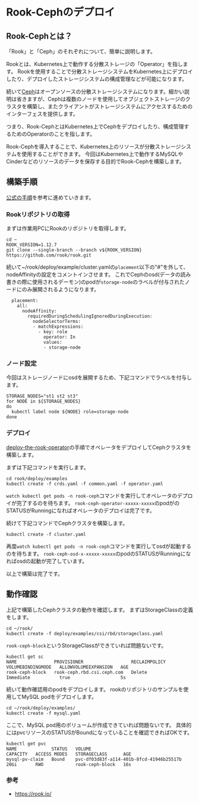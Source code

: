 # Rook-Cephのデプロイ
## Rook-Cephとは？
「Rook」と「Ceph」のそれぞれについて、簡単に説明します。

Rookとは、Kubernetes上で動作する分散ストレージの「Operator」を指します。
Rookを使用することで分散ストレージシステムをKubernetes上にデプロイしたり、デプロイしたストレージシステムの構成管理などが可能になります。

続いて[Ceph](https://ceph.io/)はオープンソースの分散ストレージシステムになります。細かい説明は省きますが、Cephは複数のノードを使用してオブジェクトストレージのクラスタを構築し、またクライアントがストレージシステムにアクセスするためのインターフェスを提供します。

つまり、Rook-CephとはKubernetes上でCephをデプロイしたり、構成管理するためのOperatorのことを指します。

Rook-Cephを導入することで、Kubernetes上のリソースが分散ストレージシステムを使用することができます。
今回はKubernetes上で動作するMySQLやCinderなどのリソースのデータを保存する目的でRook-Cephを構築します。

## 構築手順
[公式の手順](https://rook.github.io/docs/rook/v1.12/Getting-Started/quickstart/)を参考に進めていきます。

### Rookリポジトリの取得
まずは作業用PCにRookのリポジトリを取得します。
```
cd ~
ROOK_VERSION=1.12.7
git clone --single-branch --branch v${ROOK_VERSION} https://github.com/rook/rook.git
```

続いて~/rook/deploy/example/cluster.yamlの``placement``以下の"#"を外して、nodeAffinityの設定をコメントインさせます。
これでCephのosd(データの読み書きの際に使用されるデーモン)のpodが``storage-node``のラベルが付与されたノードにのみ展開されるようになります。
```
  placement:
    all:
      nodeAffinity:
        requiredDuringSchedulingIgnoredDuringExecution:
          nodeSelectorTerms:
          - matchExpressions:
            - key: role
              operator: In
              values:
              - storage-node
```

### ノード設定
今回はストレージノードにosdを展開するため、下記コマンドでラベルを付与します。
```
STORAGE_NODES="st1 st2 st3"
for NODE in ${STORAGE_NODES}
do
  kubectl label node ${NODE} role=storage-node
done
```

### デプロイ
[deploy-the-rook-operator](https://rook.io/docs/rook/v1.12/Getting-Started/quickstart/#deploy-the-rook-operator)の手順でオペレータをデプロイしてCephクラスタを構築します。

まずは下記コマンドを実行します。
```
cd rook/deploy/examples
kubectl create -f crds.yaml -f common.yaml -f operator.yaml
```

``watch kubectl get pods -n rook-ceph``コマンドを実行してオペレータのデプロイが完了するのを待ちます。
``rook-ceph-operator-xxxxx-xxxxx``のpodがのSTATUSがRunningになればオペレータのデプロイは完了です。

続けて下記コマンドでCephクラスタを構築します。

```
kubectl create -f cluster.yaml
```

再度``watch kubectl get pods -n rook-ceph``コマンドを実行してosdが起動するのを待ちます。
``rook-ceph-osd-x-xxxxx-xxxxx``のpodのSTATUSがRunningになればosdの起動が完了しています。

以上で構築は完了です。


## 動作確認
上記で構築したCephクラスタの動作を確認します。
まずはStorageClassの定義をします。

```
cd ~/rook/
kubectl create -f deploy/examples/csi/rbd/storageclass.yaml
```

``rook-ceph-block``というStorageClassができていれば問題ないです。
```
kubectl get sc
NAME              PROVISIONER                  RECLAIMPOLICY   VOLUMEBINDINGMODE   ALLOWVOLUMEEXPANSION   AGE
rook-ceph-block   rook-ceph.rbd.csi.ceph.com   Delete          Immediate           true                   5s
```

続いて動作確認用のpodをデプロイします。
rookのリポジトリのサンプルを使用してMySQL podをデプロイします。
```
cd ~/rook/deploy/examples/
kubectl create -f mysql.yaml 
```

ここで、MySQL pod用のボリュームが作成できていれば問題ないです。
具体的にはpvcリソースのSTATUSがBoundになっていることを確認できればOKです。
```
kubectl get pvc
NAME             STATUS   VOLUME                                     CAPACITY   ACCESS MODES   STORAGECLASS      AGE
mysql-pv-claim   Bound    pvc-df03d83f-a114-401b-8fcd-41946b25517b   20Gi       RWO            rook-ceph-block   16s
```

### 参考
 - https://rook.io/